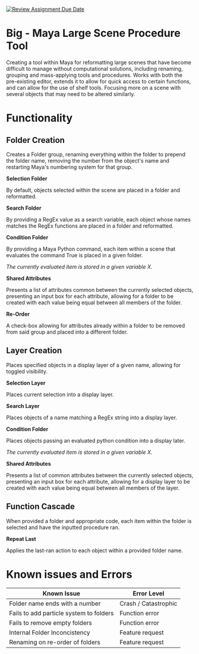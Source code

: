 [![Review Assignment Due Date](https://classroom.github.com/assets/deadline-readme-button-22041afd0340ce965d47ae6ef1cefeee28c7c493a6346c4f15d667ab976d596c.svg)](https://classroom.github.com/a/Tn7g_Mhz)

# Big - Maya Large Scene Procedure Tool

Creating a tool within Maya for reformatting large scenes that have become difficult to manage without computational solutions, including renaming, grouping and mass-applying tools and procedures. Works with both the pre-existing editor, extends it to allow for quick access to certain functions, and can allow for the use of shelf tools. Focusing more on a scene with several objects that may need to be altered similarly.

# Functionality

## __Folder Creation__

Creates a Folder group, renaming everything within the folder to prepend the folder name, removing the number from the object's name and restarting Maya's numbering system for that group.

**Selection Folder**

By default, objects selected within the scene are placed in a folder and reformatted.

**Search Folder**

By providing a RegEx value as a search variable, each object whose names matches the RegEx functions are placed in a folder and reformatted.

**Condition Folder**

By providing a Maya Python command, each item within a scene that evaluates the command True is placed in a given folder. 

*The currently evaluated item is stored in a given variable X.*

**Shared Attributes**

Presents a list of attributes common between the currently selected objects, presenting an input box for each attribute, allowing for a folder to be created with each value being equal between all members of the folder. 

**Re-Order**

A check-box allowing for attributes already within a folder to be removed from said group and placed into a different folder.

## __Layer Creation__ 

Places specified objects in a display layer of a given name, allowing for toggled visibility. 

**Selection Layer**

Places current selection into a display layer.

**Search Layer**

Places objects of a name matching a RegEx string into a display layer.

**Condition Folder**

Places objects passing an evaluated python condition into a display later.

*The currently evaluated item is stored in a given variable X.*

**Shared Attributes**

Presents a list of common attributes between the currently selected objects, presenting an input box for each attribute, allowing for a display layer to be created with each value being equal between all members of the layer.

## __Function Cascade__

When provided a folder and appropriate code, each item within the folder is selected and have the inputted procedure ran.

**Repeat Last**

Applies the last-ran action to each object within a provided folder name.

# Known issues and Errors

|**Known Issue**|**Error Level**|
|---------|---------------|
|Folder name ends with a number|Crash / Catastrophic|
|Fails to add particle system to folders|Function error|
|Fails to remove empty folders|Function error|
|Internal Folder Inconcistency |Feature request|
|Renaming on re-order of folders|Feature request|


